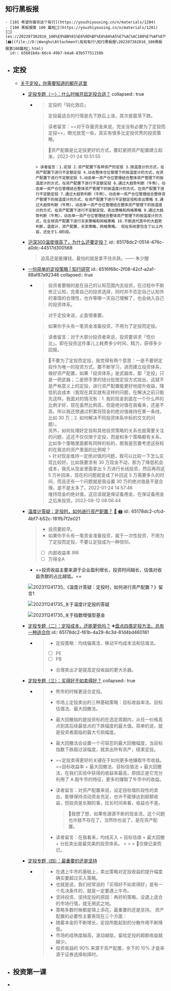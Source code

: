 ## 知行黑板报
	- [101 希望你喜欢这个有行](https://youzhiyouxing.cn/n/materials/1284)
	- [100 黑板报第 100 篇啦🎉](https://youzhiyouxing.cn/n/materials/1281) [🔎](es://202207302016_100%E9%BB%91%E6%9D%BF%E6%8A%A5%E7%AC%AC100%E7%AF%87%E5%95%A6%F0%9F%8E%89) [🖨](file://D:\Wanghu\Attachment\有知有行\知行黑板报\202207302016_100黑板报第100篇啦🎉.html)
	  id:: 65601bda-66c4-49b7-b4a8-83b57751158b
- ## 定投
	- [关于定投，你需要知道的都在这里](https://youzhiyouxing.cn/subjects/6?mode=cover)
		- [定投专题（一）：什么时候开启定投合适？](https://youzhiyouxing.cn/n/materials/767)
		  collapsed:: true
			- > 定投的「钝化效应」
			  
			  > 定投最适合的行情是先下跌后上涨，其次是震荡下跌。
			  
			  > 读者留言：==对于存量资金来说，完全没有必要为了定投而定投==，眼光放宽一些，其实有很多比定投优秀的投资策略。
			  
			  > 🤔资产配置是比定投更好的方式，要赶紧把资产配置建立起来。2022-01-24 10:51:55
			  
			      > 读者留言：1.定投 2.资产配置下各种资产的定投 3.按温度计的方式，在资产配置下进行不定额定投 4.动态整体仓位管理下的按温度计的方式，在资产配置下进行不定额定投 5.动态单一资产仓位管理结合整体资产管理下的按温度计的方式，在资产配置下进行不定额定投 6.通过大趋势判断（牛熊），动态单一资产仓位管理结合整体资产管理下的按温度计的方式，在资产配置下进行不定额定投 7.通过大趋势判断（牛熊），动态单一资产仓位管理结合整体资产管理下的按温度计的方式，在资产配置下进行不定额定投和卖出策略 8.通过大趋势判断（牛熊），动态单一资产仓位管理结合整体资产管理下的按温度计的方式，在资产配置下进行不定额定投、卖出策略和网格策略 9.通过大趋势判断（牛熊），动态单一资产仓位管理结合整体资产管理下的按温度计的方式，在全球资产配置下进行买卖策略和网格策略 10.不断迭代其中的大趋势判断，温度计，资产配置，买卖策略，网格策略。 现在系统里包含了以上内容，还处于1.0阶段。
		- [沪深300温度很高了，为什么还要定投？](https://youzhiyouxing.cn/n/materials/473)
		  id:: 65178dc2-0514-476c-a0dc-44517d300568
		  > 追高还是能赚钱，最怕的就是拿不住杀跌。—— 朱少醒
		- [一份简单的定投策略 | 知行研究](https://youzhiyouxing.cn/n/materials/249)
		  id:: 6516f68c-2f08-42cf-a2a1-88af87a92346
		  collapsed:: true
			- > 投资者要做的是在自己的认知范围内去投资，在过程中不断修正认知，完善自己的投资选择，同时并不否定自己认知外的事情的合理性，也许等哪一天自己理解了，也会纳入自己的投资体系。
			  
			  > 对于定投来说，止盈很重要。
			  
			  > 如果你手头有一笔资金准备投资，不用为了定投而定投。
			  
			  > 读者留言：对于大部分投资者来说，投资要讲求「性价比」。即在投资这件事儿上耗费多少时间、精力，获得多少回报。
			  
			  > 🤔不要为了定投而定投，我觉得有两个意思：一是不要把定投作为唯一的投资方式，要不断学习，进而建立投资体系，做好资产配置，如果「投资体系」是武器库，那「定投」只是一把武器；二是把手里的钱分批按定投方式投出，这就不是严格意义上的定投，进行资产配置能更好地提升收益，降低机会成本（我现在其实就有这样的问题，在解决之前只能先这样。我面对的情况有：1. 我的现金到底在一个什么样的比例才好，现在虽然比例高，但是绝对值在我看来，还是不高，所以我还想通过积累将现金的绝对值维持在某一条线，比如 30 万；2. 如何解决不同投资体系中标的交叉的问题）。  
			  > 另外，如何处理好定投和其他投资策略的关系也是需要关注的问题，这还不仅仅限于定投，而是和多个策略都有关系，比如多个策略里面都有同样的标的，那我是否要考虑这些标的在我总的资产里面的比例呢？  
			      > 针对现金维持一定绝对值的问题，我可以比较一下怎么实现比较好。比如我要求有 30 万现金不动，那为了降低机会成本，我先从现金里面拿出 5 万进行长线投资，然后再将这 5 万补回来，现在的问题就变成了补回这 5 万需要多久的时间，而且还有一个问题就是我设置 30 万的绝对值是不是合理，是不是太多了。2022-01-24 14:57:46   
			  > 维持现金的绝对值，这应该就是保证备用金，在保证备用金之后来投资。2022-08-12 08:06:44
		- [温度计答疑：定投时，如何进行资产配置？](https://youzhiyouxing.cn/n/materials/455) [🔎](es://202311241055_温度计答疑：定投时，如何进行资产配置？) [🖨](<file:///D:/Wanghu/Attachment/只要财务自由/202311241055_温度计答疑：定投时，如何进行资产配置？.html>)
		  id:: 65178dc2-cfcd-4bf7-b52c-181fb7f2e021
		  > * 投资要趁早。
		  > * 如果你手头有一笔资金准备投资，属于一次性投资，不用为了定投而定投，不要让定投成为一种信仰。
		  > * [ ] 内部收益率 IRR
		  > * [ ] 万得全A
		  * ==投资收益主要来源于企业盈利增长，投资时间越长，估值对收益贡献的占比越低。==
		  
		  ![202311241735_《温度计答疑：定投时，如何进行资产配置？》留言1](https://jsd.cdn.zzko.cn/gh/wanghusw/Pic/FIRE/202311241735_《温度计答疑：定投时，如何进行资产配置？》留言1.jpg)
		  
		  ![202311241735_关于温度计定投的答疑](https://jsd.cdn.zzko.cn/gh/wanghusw/Pic/FIRE/202311241735_关于温度计定投的答疑.jpg)
		  
		  ![202311241735_关于指数增强型基金](https://jsd.cdn.zzko.cn/gh/wanghusw/Pic/FIRE/202311241735_关于指数增强型基金.jpg)
		- [定投专题（二）：定投成本，还能更低吗？](https://youzhiyouxing.cn/n/materials/841) ➕[盘点四类定投方法，总有一种适合你](((6514d0c4-4dbc-4b60-a324-754bdf0bb23f)))
		  id:: 65178dc2-f61b-4a29-8c3d-81d4bd460181
			- > * 定投策略：均线偏离法、移动平均成本法和估值法。
			  > * [ ] PE
			  > * [ ] PB
			  > * 合理卖出才是提高定投收益的更大杀器。
		- [定投专题（三）：买得好不如卖得好？](https://youzhiyouxing.cn/n/materials/888)
		  collapsed:: true
			- > * 熊市的时候更适合定投。
			  > * 市场上定投卖出的三种基础策略：目标收益率法、目标估值法、最大回撤法。
			  > * 最大回撤指的是投资标的在选定周期内，从任一价格高点到其后续最低点的下跌幅度的最大值。简单的说，就是投资者面临的最大亏损幅度。
			  > * 最大回撤法会设置一个可容忍的最大回撤幅度，当目标指数下跌超过该幅度，就卖出所有资产，结束定投。
			  > * ==定投卖得更好的关键在于如何更多地赚取牛市收益。==目标收益率 + 最大回撤法、目标估值法 + 最大回撤法，在我们实验中获得的收益率最高，原因正是它充分利用了 A 股牛市的特征，更多的赚取了牛市中的收益。
			  > * 读者留言：对资产配置来说，设定目标值阶段性的卖出，能够保持流动资金充足，也许不能够达到超额收益，但投资是长期的事，拉长时间来看，收益也不差。
			  >   > 🤔我想了想，如果有源源不断的现金流，这个问题也许就不存在了。当然你也说了，是在资产配置。
			  >
			  > * 读者留言：在我看来，均线买入 + 目标估值 + 最大回撤 + 分批卖出是最完美的投资体系。
			      >
			      >   > 🤔仅做记录而已。
		- [定投专题（四）：最重要的还是坚持](https://youzhiyouxing.cn/n/materials/907)
			- > * 在遇上牛市的基础上，卖出策略对定投收益的提升幅度确实要超过买入策略。  
			  > * 也就是说，我们经常说的「买得好不如卖得好」是有一个先决条件的，就是一定要遇上牛市。
			  > * 坚持投资、坚持定投的原因：再好的策略，没遇上适合的市场行情，就无用武之地。
			  > * 策略多数时候都是锦上添花，最重要的还是坚持。
			  > 资产配置的必要性主要表现在三个方面：
			  > * 随着本金的不断增长，定投所能起到的分散作用不断降低。
			  > * 市场的成熟度越高，波动越低，留给定投的超额收益就越少。
			  > * 投资收益的 90% 来源于资产配置，余下的 10% 才是来源于证券选择和择时。
- ## 投资第一课
-